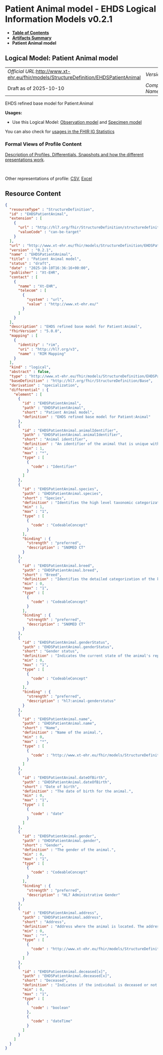 # Patient Animal model - EHDS Logical Information Models v0.2.1

* [**Table of Contents**](toc.md)
* [**Artifacts Summary**](artifacts.md)
* **Patient Animal model**

## Logical Model: Patient Animal model 

| | |
| :--- | :--- |
| *Official URL*:http://www.xt-ehr.eu/fhir/models/StructureDefinition/EHDSPatientAnimal | *Version*:0.2.1 |
| Draft as of 2025-10-10 | *Computable Name*:EHDSPatientAnimal |

 
EHDS refined base model for Patient:Animal 

**Usages:**

* Use this Logical Model: [Observation model](StructureDefinition-EHDSObservation.md) and [Specimen model](StructureDefinition-EHDSSpecimen.md)

You can also check for [usages in the FHIR IG Statistics](https://packages2.fhir.org/xig/xtehr.eu.ehds.models|current/StructureDefinition/EHDSPatientAnimal)

### Formal Views of Profile Content

 [Description of Profiles, Differentials, Snapshots and how the different presentations work](http://build.fhir.org/ig/FHIR/ig-guidance/readingIgs.html#structure-definitions). 

 

Other representations of profile: [CSV](StructureDefinition-EHDSPatientAnimal.csv), [Excel](StructureDefinition-EHDSPatientAnimal.xlsx) 



## Resource Content

```json
{
  "resourceType" : "StructureDefinition",
  "id" : "EHDSPatientAnimal",
  "extension" : [
    {
      "url" : "http://hl7.org/fhir/StructureDefinition/structuredefinition-type-characteristics",
      "valueCode" : "can-be-target"
    }
  ],
  "url" : "http://www.xt-ehr.eu/fhir/models/StructureDefinition/EHDSPatientAnimal",
  "version" : "0.2.1",
  "name" : "EHDSPatientAnimal",
  "title" : "Patient Animal model",
  "status" : "draft",
  "date" : "2025-10-10T16:36:16+00:00",
  "publisher" : "Xt-EHR",
  "contact" : [
    {
      "name" : "Xt-EHR",
      "telecom" : [
        {
          "system" : "url",
          "value" : "http://www.xt-ehr.eu/"
        }
      ]
    }
  ],
  "description" : "EHDS refined base model for Patient:Animal",
  "fhirVersion" : "5.0.0",
  "mapping" : [
    {
      "identity" : "rim",
      "uri" : "http://hl7.org/v3",
      "name" : "RIM Mapping"
    }
  ],
  "kind" : "logical",
  "abstract" : false,
  "type" : "http://www.xt-ehr.eu/fhir/models/StructureDefinition/EHDSPatientAnimal",
  "baseDefinition" : "http://hl7.org/fhir/StructureDefinition/Base",
  "derivation" : "specialization",
  "differential" : {
    "element" : [
      {
        "id" : "EHDSPatientAnimal",
        "path" : "EHDSPatientAnimal",
        "short" : "Patient Animal model",
        "definition" : "EHDS refined base model for Patient:Animal"
      },
      {
        "id" : "EHDSPatientAnimal.animalIdentifier",
        "path" : "EHDSPatientAnimal.animalIdentifier",
        "short" : "Animal identifier",
        "definition" : "An identifier of the animal that is unique within a defined scope.  Multiple identifiers could be provided. ",
        "min" : 1,
        "max" : "*",
        "type" : [
          {
            "code" : "Identifier"
          }
        ]
      },
      {
        "id" : "EHDSPatientAnimal.species",
        "path" : "EHDSPatientAnimal.species",
        "short" : "Species",
        "definition" : "Identifies the high level taxonomic categorization of the kind of animal. E.g. Dog, Cow.",
        "min" : 1,
        "max" : "1",
        "type" : [
          {
            "code" : "CodeableConcept"
          }
        ],
        "binding" : {
          "strength" : "preferred",
          "description" : "SNOMED CT"
        }
      },
      {
        "id" : "EHDSPatientAnimal.breed",
        "path" : "EHDSPatientAnimal.breed",
        "short" : "Breed",
        "definition" : "Identifies the detailed categorization of the kind of animal. E.g. Poodle, Angus.",
        "min" : 0,
        "max" : "1",
        "type" : [
          {
            "code" : "CodeableConcept"
          }
        ],
        "binding" : {
          "strength" : "preferred",
          "description" : "SNOMED CT"
        }
      },
      {
        "id" : "EHDSPatientAnimal.genderStatus",
        "path" : "EHDSPatientAnimal.genderStatus",
        "short" : "Gender status",
        "definition" : "Indicates the current state of the animal's reproductive organs. E.g. Neutered, Intact.",
        "min" : 0,
        "max" : "1",
        "type" : [
          {
            "code" : "CodeableConcept"
          }
        ],
        "binding" : {
          "strength" : "preferred",
          "description" : "hl7:animal-genderstatus"
        }
      },
      {
        "id" : "EHDSPatientAnimal.name",
        "path" : "EHDSPatientAnimal.name",
        "short" : "Name",
        "definition" : "Name of the animal.",
        "min" : 0,
        "max" : "*",
        "type" : [
          {
            "code" : "http://www.xt-ehr.eu/fhir/models/StructureDefinition/EHDSHumanName"
          }
        ]
      },
      {
        "id" : "EHDSPatientAnimal.dateOfBirth",
        "path" : "EHDSPatientAnimal.dateOfBirth",
        "short" : "Date of birth",
        "definition" : "The date of birth for the animal.",
        "min" : 0,
        "max" : "1",
        "type" : [
          {
            "code" : "date"
          }
        ]
      },
      {
        "id" : "EHDSPatientAnimal.gender",
        "path" : "EHDSPatientAnimal.gender",
        "short" : "Gender",
        "definition" : "The gender of the animal.",
        "min" : 0,
        "max" : "1",
        "type" : [
          {
            "code" : "CodeableConcept"
          }
        ],
        "binding" : {
          "strength" : "preferred",
          "description" : "HL7 Administrative Gender"
        }
      },
      {
        "id" : "EHDSPatientAnimal.address",
        "path" : "EHDSPatientAnimal.address",
        "short" : "Address",
        "definition" : "Address where the animal is located. The addresses are always sequences of address parts (e.g. street address line, country, ZIP code, city) even if postal address formats may vary depending on the country. An address may or may not include a specific use code; if this attribute is not present it is assumed to be the default address useful for any purpose.",
        "min" : 0,
        "max" : "*",
        "type" : [
          {
            "code" : "http://www.xt-ehr.eu/fhir/models/StructureDefinition/EHDSAddress"
          }
        ]
      },
      {
        "id" : "EHDSPatientAnimal.deceased[x]",
        "path" : "EHDSPatientAnimal.deceased[x]",
        "short" : "Deceased",
        "definition" : "Indicates if the individual is deceased or not.",
        "min" : 0,
        "max" : "1",
        "type" : [
          {
            "code" : "boolean"
          },
          {
            "code" : "dateTime"
          }
        ]
      }
    ]
  }
}

```
